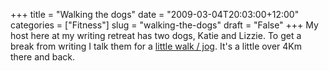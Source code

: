+++
title = "Walking the dogs"
date = "2009-03-04T20:03:00+12:00"
categories = ["Fitness"]
slug = "walking-the-dogs"
draft = "False"
+++
My host here at my writing retreat has two dogs, Katie and Lizzie. To
get a break from writing I talk them for a 
[little walk / jog](https://www.mapmyrun.com/run/new-zealand/totara-north/181475781493). 
It's a little over 4Km there and back.

